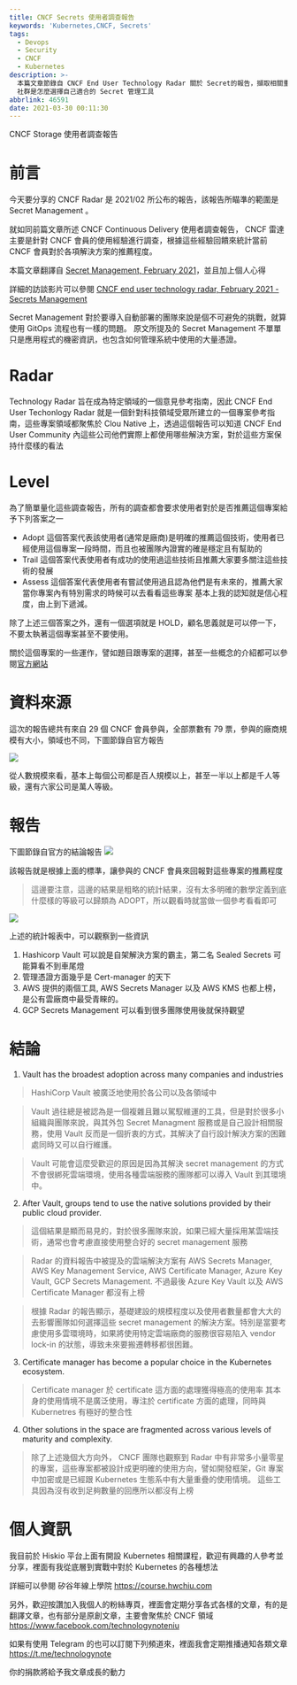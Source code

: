 ```yaml
---
title: CNCF Secrets 使用者調查報告
keywords: 'Kubernetes,CNCF, Secrets'
tags:
  - Devops
  - Security
  - CNCF
  - Kubernetes
description: >-
  本篇文章節錄自 CNCF End User Technology Radar 關於 Secret的報告，擷取相關重點並加上個人心得來跟大家分享現在 CNCF
  社群是怎麼選擇自己適合的 Secret 管理工具
abbrlink: 46591
date: 2021-03-30 00:11:30
---
```


CNCF Storage 使用者調查報告

# 前言

今天要分享的 CNCF Radar 是 2021/02 所公布的報告，該報告所瞄準的範圍是 Secret Management 。

就如同前篇文章所述 CNCF Continuous Delivery 使用者調查報告， CNCF 雷達主要是針對 CNCF 會員的使用經驗進行調查，根據這些經驗回饋來統計當前 CNCF 會員對於各項解決方案的推薦程度。

本篇文章翻譯自 [Secret Management, February 2021](https://radar.cncf.io/2021-02-secrets-management)，並且加上個人心得

詳細的訪談影片可以參閱 [CNCF end user technology radar, February 2021 - Secrets Management](https://www.youtube.com/watch?v=sUC04b_gh-Y)

Secret Management 對於要導入自動部署的團隊來說是個不可避免的挑戰，就算使用 GitOps 流程也有一樣的問題。
原文所提及的 Secret Management 不單單只是應用程式的機密資訊，也包含如何管理系統中使用的大量憑證。



# Radar
Technology Radar 旨在成為特定領域的一個意見參考指南，因此 CNCF End User Techonlogy Radar 就是一個針對科技領域受眾所建立的一個專案參考指南，這些專案領域都聚焦於 Clou Native 上，透過這個報告可以知道 CNCF End User Community 內這些公司他們實際上都使用哪些解決方案，對於這些方案保持什麼樣的看法



# Level
為了簡單量化這些調查報告，所有的調查都會要求使用者對於是否推薦這個專案給予下列答案之一

- Adopt
這個答案代表該使用者(通常是廠商)是明確的推薦這個技術，使用者已經使用這個專案一段時間，而且也被團隊內證實的確是穩定且有幫助的
- Trail
這個答案代表使用者有成功的使用過這些技術且推薦大家要多關注這些技術的發展
- Assess
這個答案代表使用者有嘗試使用過且認為他們是有未來的，推薦大家當你專案內有特別需求的時候可以去看看這些專案
基本上我的認知就是信心程度，由上到下遞減。

除了上述三個答案之外，還有一個選項就是 HOLD，顧名思義就是可以停一下，不要太執著這個專案甚至不要使用。

關於這個專案的一些運作，譬如題目跟專案的選擇，甚至一些概念的介紹都可以參閱[官方網站](https://radar.cncf.io/how-it-works)

# 資料來源

這次的報告總共有來自 29 個 CNCF 會員參與，全部票數有 79 票，參與的廠商規模有大小，領域也不同，下圖節錄自官方報告

![](https://i.imgur.com/7gdQkCB.png)

從人數規模來看，基本上每個公司都是百人規模以上，甚至一半以上都是千人等級，還有六家公司是萬人等級。

# 報告
下圖節錄自官方的結論報告
![](https://i.imgur.com/2VNIv09.png)


該報告就是根據上面的標準，讓參與的 CNCF 會員來回報對這些專案的推薦程度

> 這邊要注意，這邊的結果是粗略的統計結果，沒有太多明確的數學定義到底什麼樣的等級可以歸類為 ADOPT，所以觀看時就當做一個參考看看即可

![](https://i.imgur.com/8AWYFwV.png)


上述的統計報表中，可以觀察到一些資訊
1. Hashicorp Vault 可以說是自架解決方案的霸主，第二名 Sealed Secrets 可能算看不到車尾燈
2. 管理憑證方面幾乎是 Cert-manager 的天下
3. AWS 提供的兩個工具, AWS Secrets Manager 以及 AWS KMS 也都上榜，是公有雲廠商中最受青睞的。
4. GCP Secrets Management 可以看到很多團隊使用後就保持觀望

# 結論
1. Vault has the broadest adoption across many companies and industries
> HashiCorp Vault 被廣泛地使用於各公司以及各領域中

> Vault 過往總是被認為是一個複雜且難以駕馭維運的工具，但是對於很多小組織與團隊來說，與其外包 Secret Managment 服務或是自己設計相關服務，使用 Vault 反而是一個折衷的方式，其解決了自行設計解決方案的困難處同時又可以自行維護。

> Vault 可能會這麼受歡迎的原因是因為其解決 secret management 的方式不會很綁死雲端環境，使用各種雲端服務的團隊都可以導入 Vault 到其環境中。


2. After Vault, groups tend to use the native solutions provided by their public cloud provider.

> 這個結果是顯而易見的，對於很多團隊來說，如果已經大量採用某雲端技術，通常也會考慮直接使用整合好的 secret management 服務

> Radar 的資料報告中被提及的雲端解決方案有 AWS Secrets Manager, AWS Key Management Service, AWS Certificate Manager, Azure Key Vault, GCP Secrets Management.
不過最後 Azure Key Vault 以及 AWS Certificate Manager 都沒有上榜

> 根據 Radar 的報告顯示，基礎建設的規模程度以及使用者數量都會大大的去影響團隊如何選擇這些 secret management 的解決方案。特別是當要考慮使用多雲環境時，如果將使用特定雲端廠商的服務很容易陷入 vendor lock-in 的狀態，導致未來要搬遷轉移都很困難。


3. Certificate manager has become a popular choice in the Kubernetes ecosystem.
> Certificate manager 於 certificate 這方面的處理獲得極高的使用率
> 其本身的使用情境不是廣泛使用，專注於 certificate 方面的處理，同時與 Kubernetres 有極好的整合性

4. Other solutions in the space are fragmented across various levels of maturity and complexity.
> 除了上述幾個大方向外， CNCF 團隊也觀察到 Radar 中有非常多小量零星的專案，這些專案都被設計成更明確的使用方向，譬如開發框架，Git 專案中加密或是已經跟 Kubernetes 生態系中有大量重疊的使用情境。 這些工具因為沒有收到足夠數量的回應所以都沒有上榜



# 個人資訊
我目前於 Hiskio 平台上面有開設 Kubernetes 相關課程，歡迎有興趣的人參考並分享，裡面有我從底層到實戰中對於 Kubernetes 的各種想法

詳細可以參閱
矽谷年線上學院
https://course.hwchiu.com

另外，歡迎按讚加入我個人的粉絲專頁，裡面會定期分享各式各樣的文章，有的是翻譯文章，也有部分是原創文章，主要會聚焦於 CNCF 領域
https://www.facebook.com/technologynoteniu

如果有使用 Telegram 的也可以訂閱下列頻道來，裡面我會定期推播通知各類文章
https://t.me/technologynote

你的捐款將給予我文章成長的動力
<script type="text/javascript" src="https://cdnjs.buymeacoffee.com/1.0.0/button.prod.min.js" data-name="bmc-button" data-slug="hwchiu" data-color="#000000" data-emoji=""  data-font="Cookie" data-text="Buy me a coffee" data-outline-color="#fff" data-font-color="#fff" data-coffee-color="#fd0" ></script>
